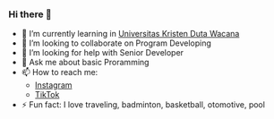 ### Hi there 👋

- 🌱 I’m currently learning in [Universitas Kristen Duta Wacana](https://www.ukdw.ac.id/)
- 👯 I’m looking to collaborate on Program Developing 
- 🤔 I’m looking for help with Senior Developer
- 💬 Ask me about basic Proramming
- 📫 How to reach me:
    * [Instagram](https://www.instagram.com/nathanael_vitok/)
    * [TikTok](https://www.tiktok.com/@vitokaaa)
- ⚡ Fun fact: I love traveling, badminton, basketball, otomotive, pool
